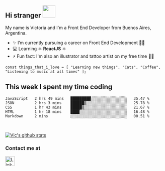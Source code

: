 ## Hi stranger  <img src="https://image.flaticon.com/icons/svg/620/620768.svg" width="40px">

My name is Victoria and I'm a Front End Developer from Buenos Aires, Argentina.
- ✨ I’m currently pursuing a career on Front End Development 👩‍💻
- 💻 Learning ⚛️ <b>ReactJS</b> ⚛️
- ⚡ Fun fact: I'm also an illustrator and tattoo artist on my free time 💉🐍

``const things_that_i_love = [
"Learning new things",
"Cats",
"Coffee",
"Listening to music at all times"
];``


## This week I spent my time coding

<!--START_SECTION:waka-->
```text
JavaScript   2 hrs 49 mins   █████████░░░░░░░░░░░░░░░░   35.47 % 
JSON         2 hrs 3 mins    ██████▒░░░░░░░░░░░░░░░░░░   25.78 % 
CSS          1 hr 43 mins    █████▒░░░░░░░░░░░░░░░░░░░   21.67 % 
HTML         1 hr 18 mins    ████░░░░░░░░░░░░░░░░░░░░░   16.48 % 
Markdown     2 mins          ░░░░░░░░░░░░░░░░░░░░░░░░░   00.51 % 
```
<!--END_SECTION:waka-->

<br>

[![Vic's github stats](https://github-readme-stats.vercel.app/api?username=victoriasuarez97&hide=issues,contribs&show_icons=true&theme=buefy&count_private=true)](https://github.com/anuraghazra/github-readme-stats)

### Contact me at <br>
<a href="https://www.linkedin.com/in/victoria-suarez1997/"><img src="https://image.flaticon.com/icons/svg/174/174857.svg" width="30px" alt="Linkedin log"/></a>
